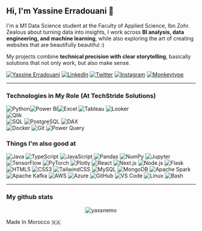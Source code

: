 ## Hi, I'm Yassine Erradouani 👋  

I'm a M1 Data Science student at the Faculty of Applied Science, Ibn Zohr.  
Zealous about turning data into insights, I work across **BI analysis, data engineering, and machine learning**, while also exploring the art of creating websites that are beautifully beautiful :)

My projects combine **technical precision with clear storytelling**, basically solutions that not only work, but also make sense.  

[![Yassine Erradouani](https://img.shields.io/badge/Website-333333?style=for-the-badge&logo=firefox&logoColor=white)](https://yerradouani.me)
[![LinkedIn](https://img.shields.io/badge/LinkedIn-0A66C2?style=for-the-badge&logo=linkedin&logoColor=white)](https://www.linkedin.com/in/yassine-erradouani)
[![Twitter](https://img.shields.io/badge/Twitter-1DA1F2?style=for-the-badge&logo=twitter&logoColor=white)](https://x.com/erradouanii) 
[![Instagram](https://img.shields.io/badge/Instagram-E4405F?style=for-the-badge&logo=instagram&logoColor=white)](https://www.instagram.com/yassnemo007)
[![Monkeytype](https://img.shields.io/badge/Monkeytype-333333?style=for-the-badge&logo=monkeytype&logoColor=yellow)](https://monkeytype.com/profile/yassnemo)

---
### Technologies in My Role (At TechStride Solutions)

![Python](https://img.shields.io/badge/Python-3776AB?style=for-the-badge&logo=python&logoColor=white)![Power BI](https://img.shields.io/badge/Power%20BI-F2C811?style=for-the-badge&logo=power-bi&logoColor=black)![Excel](https://img.shields.io/badge/Excel-217346?style=for-the-badge&logo=microsoft-excel&logoColor=white)
![Tableau](https://img.shields.io/badge/Tableau-E97627?style=for-the-badge&logo=tableau&logoColor=white)
![Looker](https://img.shields.io/badge/Looker-4285F4?style=for-the-badge&logo=looker&logoColor=white)  
![Qlik](https://img.shields.io/badge/Qlik-009848?style=for-the-badge&logo=qlik&logoColor=white)  
![SQL](https://img.shields.io/badge/SQL-4479A1?style=for-the-badge&logo=database&logoColor=white) 
![PostgreSQL](https://img.shields.io/badge/PostgreSQL-336791?style=for-the-badge&logo=postgresql&logoColor=white)
![DAX](https://img.shields.io/badge/DAX-FF6F00?style=for-the-badge&logo=power-bi&logoColor=white)  
![Docker](https://img.shields.io/badge/Docker-2496ED?style=for-the-badge&logo=docker&logoColor=white)
![Git](https://img.shields.io/badge/Git-F05032?style=for-the-badge&logo=git&logoColor=white)
![Power Query](https://img.shields.io/badge/Power%20Query-00A4EF?style=for-the-badge&logo=microsoft&logoColor=white)  

### Things I'm also good at

![Java](https://img.shields.io/badge/Java-007396?style=for-the-badge&logo=openjdk&logoColor=white)
![TypeScript](https://img.shields.io/badge/TypeScript-3178C6?style=for-the-badge&logo=typescript&logoColor=white)
![JavaScript](https://img.shields.io/badge/JavaScript-F7DF1E?style=for-the-badge&logo=javascript&logoColor=black)
![Pandas](https://img.shields.io/badge/Pandas-150458?style=for-the-badge&logo=pandas&logoColor=white)
![NumPy](https://img.shields.io/badge/NumPy-013243?style=for-the-badge&logo=numpy&logoColor=white)
![Jupyter](https://img.shields.io/badge/Jupyter-F37626?style=for-the-badge&logo=jupyter&logoColor=white)
![TensorFlow](https://img.shields.io/badge/TensorFlow-FF6F00?style=for-the-badge&logo=tensorflow&logoColor=white)
![PyTorch](https://img.shields.io/badge/PyTorch-EE4C2C?style=for-the-badge&logo=pytorch&logoColor=white)
![Plotly](https://img.shields.io/badge/Plotly-3F4F75?style=for-the-badge&logo=plotly&logoColor=white)
![React](https://img.shields.io/badge/React-61DAFB?style=for-the-badge&logo=react&logoColor=black)
![Next.js](https://img.shields.io/badge/Next.js-000000?style=for-the-badge&logo=nextdotjs&logoColor=white)
![Node.js](https://img.shields.io/badge/Node.js-339933?style=for-the-badge&logo=node.js&logoColor=white)
![Flask](https://img.shields.io/badge/Flask-000000?style=for-the-badge&logo=flask&logoColor=white)
![HTML5](https://img.shields.io/badge/HTML5-E34F26?style=for-the-badge&logo=html5&logoColor=white)
![CSS3](https://img.shields.io/badge/CSS3-1572B6?style=for-the-badge&logo=css3&logoColor=white)
![TailwindCSS](https://img.shields.io/badge/Tailwind_CSS-06B6D4?style=for-the-badge&logo=tailwindcss&logoColor=white)
![MySQL](https://img.shields.io/badge/MySQL-4479A1?style=for-the-badge&logo=mysql&logoColor=white)
![MongoDB](https://img.shields.io/badge/MongoDB-47A248?style=for-the-badge&logo=mongodb&logoColor=white)
![Apache Spark](https://img.shields.io/badge/Apache%20Spark-E25A1C?style=for-the-badge&logo=apachespark&logoColor=white)
![Apache Kafka](https://img.shields.io/badge/Apache%20Kafka-231F20?style=for-the-badge&logo=apachekafka&logoColor=white)
![AWS](https://img.shields.io/badge/AWS-232F3E?style=for-the-badge&logo=amazonaws&logoColor=white)
![Azure](https://img.shields.io/badge/Azure-0078D4?style=for-the-badge&logo=microsoftazure&logoColor=white)
![GitHub](https://img.shields.io/badge/GitHub-181717?style=for-the-badge&logo=github&logoColor=white)
![VS Code](https://img.shields.io/badge/VS%20Code-007ACC?style=for-the-badge&logo=visualstudiocode&logoColor=white)
![Linux](https://img.shields.io/badge/Linux-FCC624?style=for-the-badge&logo=linux&logoColor=black)
![Bash](https://img.shields.io/badge/Bash-4EAA25?style=for-the-badge&logo=gnubash&logoColor=white)

---

### My github stats

<p align="center"> <img src="https://github-readme-stats.vercel.app/api?username=yassnemo&show_icons=true&theme=gotham" alt="yassnemo" />


Made In Morocco 🇲🇦
